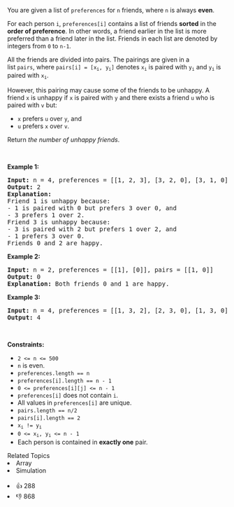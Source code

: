 <p>You are given a list of&nbsp;<code>preferences</code>&nbsp;for&nbsp;<code>n</code>&nbsp;friends, where <code>n</code> is always <strong>even</strong>.</p>

<p>For each person <code>i</code>,&nbsp;<code>preferences[i]</code>&nbsp;contains&nbsp;a list of friends&nbsp;<strong>sorted</strong> in the <strong>order of preference</strong>. In other words, a friend earlier in the list is more preferred than a friend later in the list.&nbsp;Friends in&nbsp;each list are&nbsp;denoted by integers from <code>0</code> to <code>n-1</code>.</p>

<p>All the friends are divided into pairs.&nbsp;The pairings are&nbsp;given in a list&nbsp;<code>pairs</code>,&nbsp;where <code>pairs[i] = [x<sub>i</sub>, y<sub>i</sub>]</code> denotes <code>x<sub>i</sub></code>&nbsp;is paired with <code>y<sub>i</sub></code> and <code>y<sub>i</sub></code> is paired with <code>x<sub>i</sub></code>.</p>

<p>However, this pairing may cause some of the friends to be unhappy.&nbsp;A friend <code>x</code>&nbsp;is unhappy if <code>x</code>&nbsp;is paired with <code>y</code>&nbsp;and there exists a friend <code>u</code>&nbsp;who&nbsp;is paired with <code>v</code>&nbsp;but:</p>

<ul> 
 <li><code>x</code>&nbsp;prefers <code>u</code>&nbsp;over <code>y</code>,&nbsp;and</li> 
 <li><code>u</code>&nbsp;prefers <code>x</code>&nbsp;over <code>v</code>.</li> 
</ul>

<p>Return <em>the number of unhappy friends</em>.</p>

<p>&nbsp;</p> 
<p><strong class="example">Example 1:</strong></p>

<pre>
<strong>Input:</strong> n = 4, preferences = [[1, 2, 3], [3, 2, 0], [3, 1, 0], [1, 2, 0]], pairs = [[0, 1], [2, 3]]
<strong>Output:</strong> 2
<strong>Explanation:</strong>
Friend 1 is unhappy because:
- 1 is paired with 0 but prefers 3 over 0, and
- 3 prefers 1 over 2.
Friend 3 is unhappy because:
- 3 is paired with 2 but prefers 1 over 2, and
- 1 prefers 3 over 0.
Friends 0 and 2 are happy.
</pre>

<p><strong class="example">Example 2:</strong></p>

<pre>
<strong>Input:</strong> n = 2, preferences = [[1], [0]], pairs = [[1, 0]]
<strong>Output:</strong> 0
<strong>Explanation:</strong> Both friends 0 and 1 are happy.
</pre>

<p><strong class="example">Example 3:</strong></p>

<pre>
<strong>Input:</strong> n = 4, preferences = [[1, 3, 2], [2, 3, 0], [1, 3, 0], [0, 2, 1]], pairs = [[1, 3], [0, 2]]
<strong>Output:</strong> 4
</pre>

<p>&nbsp;</p> 
<p><strong>Constraints:</strong></p>

<ul> 
 <li><code>2 &lt;= n &lt;= 500</code></li> 
 <li><code>n</code>&nbsp;is even.</li> 
 <li><code>preferences.length&nbsp;== n</code></li> 
 <li><code>preferences[i].length&nbsp;== n - 1</code></li> 
 <li><code>0 &lt;= preferences[i][j] &lt;= n - 1</code></li> 
 <li><code>preferences[i]</code>&nbsp;does not contain <code>i</code>.</li> 
 <li>All values in&nbsp;<code>preferences[i]</code>&nbsp;are unique.</li> 
 <li><code>pairs.length&nbsp;== n/2</code></li> 
 <li><code>pairs[i].length&nbsp;== 2</code></li> 
 <li><code>x<sub>i</sub> != y<sub>i</sub></code></li> 
 <li><code>0 &lt;= x<sub>i</sub>, y<sub>i</sub>&nbsp;&lt;= n - 1</code></li> 
 <li>Each person is contained in <strong>exactly one</strong> pair.</li> 
</ul>

<div><div>Related Topics</div><div><li>Array</li><li>Simulation</li></div></div><br><div><li>👍 288</li><li>👎 868</li></div>